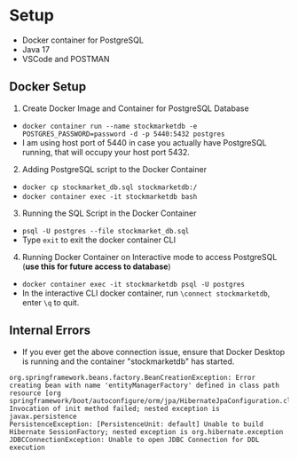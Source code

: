 # Setup

- Docker container for PostgreSQL
- Java 17
- VSCode and POSTMAN

## Docker Setup

1. Create Docker Image and Container for PostgreSQL Database
  - `docker container run --name stockmarketdb -e POSTGRES_PASSWORD=password -d -p 5440:5432 postgres`
  - I am using host port of 5440 in case you actually have PostgreSQL running, that will occupy your host port 5432.

2. Adding PostgreSQL script to the Docker Container
  - `docker cp stockmarket_db.sql stockmarketdb:/`
  - `docker container exec -it stockmarketdb bash`

3. Running the SQL Script in the Docker Container
  - `psql -U postgres --file stockmarket_db.sql`
  - Type `exit` to exit the docker container CLI

4. Running Docker Container on Interactive mode to access PostgreSQL (**use this for future access to database**)
  - `docker container exec -it stockmarketdb psql -U postgres`
  - In the interactive CLI docker container, run `\connect stockmarketdb`, enter `\q` to quit.

## Internal Errors

- If you ever get the above connection issue, ensure that Docker Desktop is running and the container "stockmarketdb" has started.

```
org.springframework.beans.factory.BeanCreationException: Error creating bean with name 'entityManagerFactory' defined in class path resource [org
springframework/boot/autoconfigure/orm/jpa/HibernateJpaConfiguration.class]: Invocation of init method failed; nested exception is javax.persistence
PersistenceException: [PersistenceUnit: default] Unable to build Hibernate SessionFactory; nested exception is org.hibernate.exception
JDBCConnectionException: Unable to open JDBC Connection for DDL execution
```